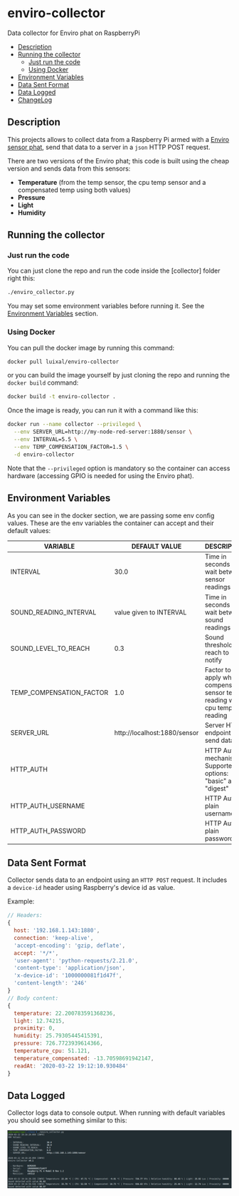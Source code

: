 # enviro-collector
Data collector for Enviro phat on RaspberryPi

* [Description](#description)
* [Running the collector](#running-the-collector)
  + [Just run the code](#just-run-the-code)
  + [Using Docker](#using-docker)
* [Environment Variables](#environment-variables)
* [Data Sent Format](#data-sent-format)
* [Data Logged](#data-logged)
* [ChangeLog](./docs/CHANGELOG.md)

## Description
This projects allows to collect data from a Raspberry Pi armed with a [Enviro sensor phat], send that data to a server in a `json` HTTP POST request.

There are two versions of the Enviro phat; this code is built using the cheap version and sends data from this sensors:

* **Temperature** (from the temp sensor, the cpu temp sensor and a compensated temp using both values)
* **Pressure**
* **Light**
* **Humidity**

## Running the collector

### Just run the code

You can just clone the repo and run the code inside the [collector] folder right this:

```sh
./enviro_collector.py
```
You may set some environment variables before running it. See the [Environment Variables](#environment-variables) section.

### Using Docker

You can pull the docker image by running this command:

```sh
docker pull luixal/enviro-collector
```

or you can build the image yourself by just cloning the repo and running the `docker build` command:

```sh
docker build -t enviro-collector .
```

Once the image is ready, you can run it with a command like this:

```sh
docker run --name collector --privileged \
  --env SERVER_URL=http://my-node-red-server:1880/sensor \
  --env INTERVAL=5.5 \
  --env TEMP_COMPENSATION_FACTOR=1.5 \
  -d enviro-collector
```

Note that the `--privileged` option is mandatory so the container can access hardware (accessing GPIO is needed for using the Enviro phat).

## Environment Variables

As you can see in the docker section, we are passing some env config values. These are the env variables the container can accept and their default values:

| VARIABLE                 | DEFAULT VALUE                | DESCRIPTION                                                                 |
|--------------------------|------------------------------|-----------------------------------------------------------------------------|
| INTERVAL                 | 30.0                         | Time in seconds to wait between sensor readings                             |
| SOUND_READING_INTERVAL   | value given to INTERVAL      | Time in seconds to wait between sound readings                              |
| SOUND_LEVEL_TO_REACH     | 0.3                          | Sound threshold to reach to notify                                          |
| TEMP_COMPENSATION_FACTOR | 1.0                          | Factor to apply when compensating sensor temp reading with cpu temp reading |
| SERVER_URL               | http://localhost:1880/sensor | Server HTTP endpoint to send data                                           |
| HTTP_AUTH                |                              | HTTP Auth mechanism. Supported options: "basic" and "digest"                |
| HTTP_AUTH_USERNAME       |                              | HTTP Auth plain username                                                    |
| HTTP_AUTH_PASSWORD       |                              | HTTP Auth plain password                                                    |

## Data Sent Format
Collector sends data to an endpoint using an `HTTP POST` request. It includes a `device-id` header using Raspberry's device id as value.


Example:

```js
// Headers:
{
  host: '192.168.1.143:1880',
  connection: 'keep-alive',
  'accept-encoding': 'gzip, deflate',
  accept: '*/*',
  'user-agent': 'python-requests/2.21.0',
  'content-type': 'application/json',
  'x-device-id': '1000000081f1d47f',
  'content-length': '246'
}
// Body content:
{
  temperature: 22.200783591368236,
  light: 12.74215,
  proximity: 0,
  humidity: 25.79305445415391,
  pressure: 726.7723939614366,
  temperature_cpu: 51.121,
  temperature_compensated: -13.70598691942147,
  readAt: '2020-03-22 19:12:10.930484'
}
```

## Data Logged
Collector logs data to console output. When running with default variables you should see something similar to this:

![logged data](./docs/imgs/console_log.png)

[Enviro sensor phat]: https://shop.pimoroni.com/products/enviro?variant=31155658457171
